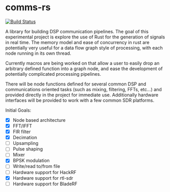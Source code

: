 # comms-rs

[![Build Status](https://travis-ci.com/ostrosco/comms-rs.svg?branch=develop)](https://travis-ci.com/ostrosco/comms-rs)

A library for building DSP communication pipelines. The goal of this
experimental project is explore the use of Rust for the generation of signals
in real time.  The memory model and ease of concurrency in rust are potentially
very useful for a data flow graph style of processing, with each node running
in its own thread.

Currently macros are being worked on that allow a user to easily drop an
arbitrary defined function into a graph node, and ease the development of
potentially complicated processing pipelines.

There will be node functions defined for several common DSP and communications
oriented tasks (such as mixing, filtering, FFTs, etc...) and provided directly
in the project for immediate use.  Additionally hardware interfaces will be
provided to work with a few common SDR platforms.

Initial Goals:
- [x] Node based architecture
- [x] FFT/IFFT
- [x] FIR filter
- [X] Decimation
- [ ] Upsampling
- [ ] Pulse shaping
- [ ] Mixer
- [x] BPSK modulation
- [ ] Write/read to/from file
- [ ] Hardware support for HackRF
- [X] Hardware support for rtl-sdr
- [ ] Hardware support for BladeRF
